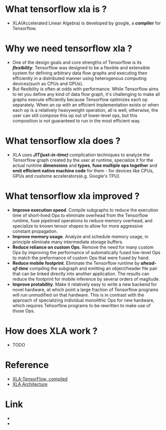 # What tensorflow xla is ?
- XLA(Accelerated Linear Algebra) is developed by google, a ***complier*** for Tensorflow.
# Why we need tensorflow xla ?
- One of the design goals and core strengths of Tensorflow is its ***flexibility***. Tensorflow was designed to be a flexible and extensible system for defining arbitrary data flow graphs and executing then efficiently in a distributed manner using heterogenous computing devices(such as CPUs and GPUs).
- But flexibility is often at odds with performance. While Tensorflow aims to let you define any kind of data flow graph, it's challenging to make all graphs execute efficiently because Tensorflow optimizes each op separately. When an op with an efficient implementation exists or when each op is a relatively heavyweight operation, all is well; otherwise, the user can still compose this op out of lower-level ops, but this composition is not guaranteed to run in the most efficient way.
# What tensorflow xla does ?
- XLA uses ***JIT(just-in-time)*** complication techniques to analyze the Tensorflow graph created by the user at runtime, specialize it for the actual runtime **dimensions** and **types**, **fuse multiple ops together** and **emit efficient native machine code** for them - for devices like CPUs, GPUs and custome accelerators(e.g. Google's TPU).
# What tensorflow xla improved ?
- **Improve execution speed**. Compile subgraphs to reduce the execution time of short-lived Ops to eliminate overhead from the Tensorflow runtime, fuse pipelined operations to reduce memory overhead, and specialize to known tensor shapes to allow for more aggressive constant propagation.
- **Improve memory usage**. Analyze and schedule memory usage, in principle eliminate many intermediate storage buffers.
- **Reduce reliance on custom Ops**. Remove the need for many custom Ops by improving the performance of automatically fused low-level Ops to match the preformance of custom Ops that were fused by hand.
- **Reduce mobile footprint**. Eliminate the Tensorflow runtime by ***ahead-of-time*** compiling the subgraph and emitting an object/header file pair that can be linked directly into another application. The results can reduce the footprint for mobile inference by several orders of magitude.
- **Improve protability**. Make it relatively easy to write a new backend for novel hardware, at which point a large fraction of Tensorflow programs will run unmodified on that hardware. This is in contrast with the approach of specializing individual monolithic Ops for new hardware, which requires Tehsorflow programs to be rewritten to make use of those Ops.
# How does XLA work ?
- TODO
# Reference
- [XLA-TensorFlow, compiled][1]
- [XLA Architecture][2]
# Link
- [1]:[https://developers.googleblog.com/2017/03/xla-tensorflow-compiled.html]
- [2]:https://www.tensorflow.org/xla/architecture